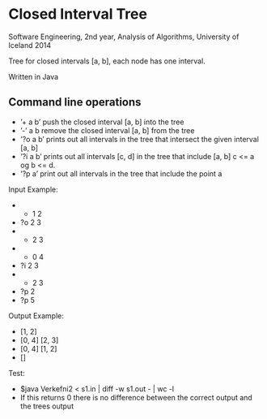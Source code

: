 Closed Interval Tree
===================
Software Engineering, 2nd year, Analysis of Algorithms, University of Iceland 2014

Tree for closed intervals [a, b], each node has one interval.

Written in Java

Command line operations
------------------------
- ’+ a b’ push the closed interval [a, b] into the tree
- ’-’ a b remove the closed interval [a, b] from the tree
- ’?o a b’ prints out all intervals in the tree that intersect the given interval [a, b]
- ’?i a b’ prints out all intervals [c, d] in the tree that include [a, b] c <= a og b <= d.
- ’?p a’   print out all intervals in the tree that include the point a

Input Example:
- + 1 2
- ?o 2 3
- + 2 3
- + 0 4
- ?i 2 3
- - 2 3
- ?p 2
- ?p 5

Output Example:
- [1, 2]
- [0, 4] [2, 3]
- [0, 4] [1, 2]
- []

Test:
- $java Verkefni2 < s1.in | diff -w s1.out - | wc -l
- If this returns 0 there is no difference between the correct output and the trees output

